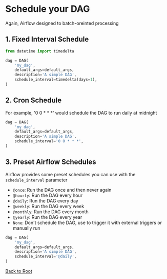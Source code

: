 # Schedule your DAG

Again, Airflow designed to batch-oreinted processing

## 1. Fixed Interval Schedule

```python {"id":"01HYCK0CBJCTZPY8HCS5PV7B43"}
from datetime import timedelta

dag = DAG(
    'my_dag',
    default_args=default_args,
    description='A simple DAG',
    schedule_interval=timedelta(days=1),
)
```

## 2. Cron Schedule

For example, '0 0 * * *' would schedule the DAG to run daily at midnight

```python
dag = DAG(
    'my_dag',
    default_args=default_args,
    description='A simple DAG',
    schedule_interval='0 0 * * *',
)
```

## 3. Preset Airflow Schedules

Airflow provides some preset schedules you can use with the `schedule_interval` parameter

- `@once`: Run the DAG once and then never again
- `@hourly`: Run the DAG every hour
- `@daily`: Run the DAG every day
- `@weekly`: Run the DAG every week
- `@monthly`: Run the DAG every month
- `@yearly`: Run the DAG every year
- `None`: Don't schedule the DAG, use to trigger it with external triggers or manually run 

```python
dag = DAG(
    'my_dag',
    default_args=default_args,
    description='A simple DAG',
    schedule_interval='@daily',
)
```

[Back to Root](../../README.md)